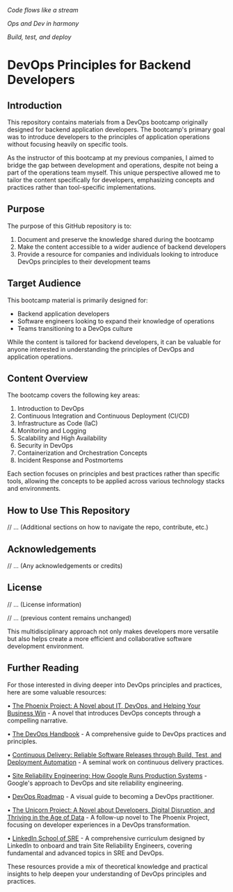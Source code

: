 *Code flows like a stream*  

*Ops and Dev in harmony*  

*Build, test, and deploy*

# DevOps Principles for Backend Developers

## Introduction

This repository contains materials from a DevOps bootcamp originally designed for backend application developers. The bootcamp's primary goal was to introduce developers to the principles of application operations without focusing heavily on specific tools. 

As the instructor of this bootcamp at my previous companies, I aimed to bridge the gap between development and operations, despite not being a part of the operations team myself. This unique perspective allowed me to tailor the content specifically for developers, emphasizing concepts and practices rather than tool-specific implementations.

## Purpose

The purpose of this GitHub repository is to:

1. Document and preserve the knowledge shared during the bootcamp
2. Make the content accessible to a wider audience of backend developers
3. Provide a resource for companies and individuals looking to introduce DevOps principles to their development teams

## Target Audience

This bootcamp material is primarily designed for:

- Backend application developers
- Software engineers looking to expand their knowledge of operations
- Teams transitioning to a DevOps culture

While the content is tailored for backend developers, it can be valuable for anyone interested in understanding the principles of DevOps and application operations.

## Content Overview

The bootcamp covers the following key areas:

1. Introduction to DevOps
2. Continuous Integration and Continuous Deployment (CI/CD)
3. Infrastructure as Code (IaC)
4. Monitoring and Logging
5. Scalability and High Availability
6. Security in DevOps
7. Containerization and Orchestration Concepts
8. Incident Response and Postmortems

Each section focuses on principles and best practices rather than specific tools, allowing the concepts to be applied across various technology stacks and environments.

## How to Use This Repository

// ... (Additional sections on how to navigate the repo, contribute, etc.)

## Acknowledgements

// ... (Any acknowledgements or credits)

## License

// ... (License information)


// ... (previous content remains unchanged)

This multidisciplinary approach not only makes developers more versatile but also helps create a more efficient and collaborative software development environment.

## Further Reading

For those interested in diving deeper into DevOps principles and practices, here are some valuable resources:

• [The Phoenix Project: A Novel about IT, DevOps, and Helping Your Business Win](https://www.amazon.com/Phoenix-Project-DevOps-Helping-Business/dp/1942788290) - A novel that introduces DevOps concepts through a compelling narrative.

• [The DevOps Handbook](https://www.amazon.com/DevOps-Handbook-World-Class-Reliability-Organizations/dp/1942788002) - A comprehensive guide to DevOps practices and principles.

• [Continuous Delivery: Reliable Software Releases through Build, Test, and Deployment Automation](https://www.amazon.com/Continuous-Delivery-Deployment-Automation-Addison-Wesley/dp/0321601912) - A seminal work on continuous delivery practices.

• [Site Reliability Engineering: How Google Runs Production Systems](https://sre.google/sre-book/table-of-contents/) - Google's approach to DevOps and site reliability engineering.


• [DevOps Roadmap](https://roadmap.sh/devops) - A visual guide to becoming a DevOps practitioner.

• [The Unicorn Project: A Novel about Developers, Digital Disruption, and Thriving in the Age of Data](https://www.amazon.com/Unicorn-Project-Developers-Disruption-Thriving-ebook/dp/B07QT9QR41) - A follow-up novel to The Phoenix Project, focusing on developer experiences in a DevOps transformation.

• [LinkedIn School of SRE](https://linkedin.github.io/school-of-sre/) - A comprehensive curriculum designed by LinkedIn to onboard and train Site Reliability Engineers, covering fundamental and advanced topics in SRE and DevOps.

These resources provide a mix of theoretical knowledge and practical insights to help deepen your understanding of DevOps principles and practices.
